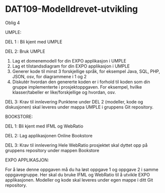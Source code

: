 # DAT109-Modelldrevet-utvikling
Oblig 4 

UMPLE: 

DEL 1 : Bli kjent med UMPLE 

DEL 2: Bruk UMPLE
1. Lag et domenemodell for din EXPO applikasjon i UMPLE 
2. Lag et tilstandsdiagram for din EXPO applikasjon i UMPLE
3. Generer kode til minst 3 forskjellige språk, for eksempel Java, SQL, PHP, JSON, osv, for diagrammene i 1 og 2
4. Diskutér hvordan den genererte koden er i forhold til koden som din gruppe implementerte i prosjektoppgaven. For eksempel, hvilke klasser/tabeller er like/forskjellige og hvordan, osv.

DEL 3: Krav til innlevering
Punktene under DEL 2 (modeller, kode og diskusjonen) skal leveres under mappa UMPLE i gruppens Git repository.


BOOKSTORE: 

DEL 1: Bli kjent med IFML og WebRatio

DEL 2: Lag applikasjonen Online Bookstore
 
DEL 3: Krav til innlevering
Hele WebRatio prosjektet skal dyttet opp på gruppens repository under mappen Bookstore

EXPO APPLIKASJON: 

For å løse denne oppgaven må du ha løst oppgave 1 og oppgave 2 i samme oppgavegruppe.
Her skal du bruke IFML og WebRatio til å utvikle EXPO applikasjonen.
Modeller og kode skal leveres under egen mappe i ditt Git repository.
